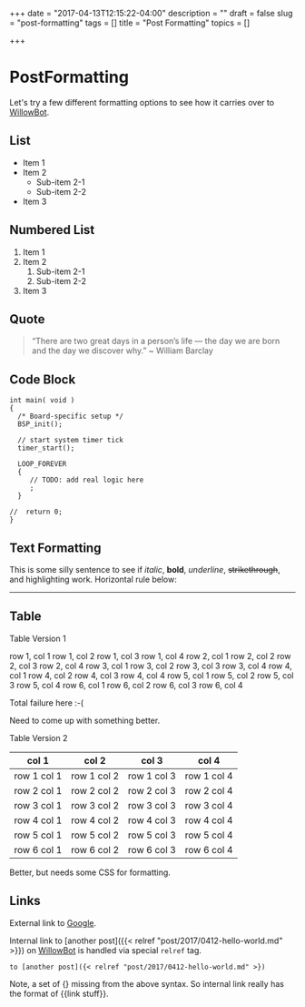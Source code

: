 +++
date = "2017-04-13T12:15:22-04:00"
description = ""
draft = false
slug = "post-formatting"
tags = []
title = "Post Formatting"
topics = []

+++

# PostFormatting

Let's try a few different formatting options to see how it carries over to [WillowBot](http://www.willowbot.com/).

## List

* Item 1
* Item 2
    * Sub-item 2-1
    * Sub-item 2-2
* Item 3

## Numbered List

1. Item 1
2. Item 2
    1. Sub-item 2-1
    2. Sub-item 2-2
3. Item 3

## Quote

> “There are two great days in a person’s life — the day we are born and the day we discover why.” ~ William Barclay

## Code Block

```
int main( void )
{
  /* Board-specific setup */
  BSP_init();
  
  // start system timer tick
  timer_start();
  
  LOOP_FOREVER
  {
     // TODO: add real logic here
     ;
  }
  
//  return 0;
}
```

## Text Formatting

This is some silly sentence to see if *italic*, **bold**, _underline_, ~~strikethrough~~, and highlighting work.
Horizontal rule below:
* * *

## Table 

Table Version 1

row 1, col 1	row 1, col 2	row 1, col 3	row 1, col 4
row 2, col 1	row 2, col 2	row 2, col 3	row 2, col 4
row 3, col 1	row 3, col 2	row 3, col 3	row 3, col 4
row 4, col 1	row 4, col 2	row 4, col 3	row 4, col 4
row 5, col 1	row 5, col 2	row 5, col 3	row 5, col 4
row 6, col 1	row 6, col 2	row 6, col 3	row 6, col 4

Total failure here :-(

Need to come up with something better.

Table Version 2

col 1	| col 2	| col 3	| col 4
---|---|---|---
row 1 col 1	| row 1 col 2	| row 1 col 3	| row 1 col 4
row 2 col 1	| row 2 col 2	| row 2 col 3	| row 2 col 4
row 3 col 1	| row 3 col 2	| row 3 col 3	| row 3 col 4
row 4 col 1	| row 4 col 2	| row 4 col 3	| row 4 col 4
row 5 col 1	| row 5 col 2	| row 5 col 3	| row 5 col 4
row 6 col 1	| row 6 col 2	| row 6 col 3	| row 6 col 4

Better, but needs some CSS for formatting.

## Links

External link to [Google](http://www.google.com/).

Internal link to [another post]({{< relref "post/2017/0412-hello-world.md" >}}) on [WillowBot](http://www.willowbot.com/) is handled via special `relref` tag.

```
to [another post]({< relref "post/2017/0412-hello-world.md" >})
```

Note, a set of {} missing from the above syntax. So internal link really has the format of {{link stuff}}.

